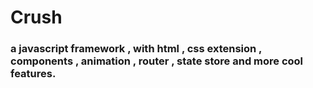 # Crush

### a javascript framework , with html , css extension ,  components , animation , router , state store and more cool features.

